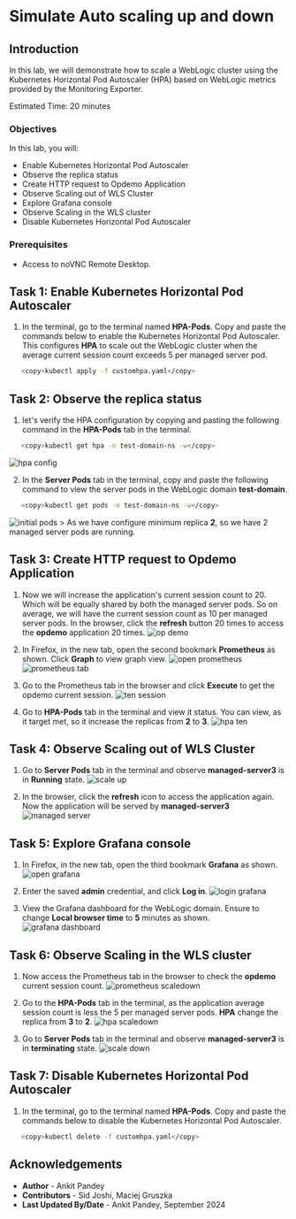 # Simulate Auto scaling up and down

## Introduction

In this lab, we will demonstrate how to scale a WebLogic cluster using the Kubernetes Horizontal Pod Autoscaler (HPA) based on WebLogic metrics provided by the Monitoring Exporter. 

Estimated Time: 20 minutes

### Objectives

In this lab, you will:

* Enable Kubernetes Horizontal Pod Autoscaler
* Observe the replica status
* Create HTTP request to Opdemo Application
* Observe Scaling out of WLS Cluster
* Explore Grafana console
* Observe Scaling in the WLS cluster
* Disable Kubernetes Horizontal Pod Autoscaler

### Prerequisites

* Access to noVNC Remote Desktop.

## Task 1: Enable Kubernetes Horizontal Pod Autoscaler

1. In the terminal, go to the terminal named **HPA-Pods**. Copy and paste the commands below to enable the Kubernetes Horizontal Pod Autoscaler. This configures **HPA** to scale out the WebLogic cluster when the average current session count exceeds 5 per managed server pod.
 ```bash
    <copy>kubectl apply -f customhpa.yaml</copy>
 ```

## Task 2: Observe the replica status

1. let's verify the HPA configuration by copying and pasting the following command in the **HPA-Pods** tab in the terminal.
 ```bash
    <copy>kubectl get hpa -n test-domain-ns -w</copy>
 ```
 ![hpa config](images/hpa-conifg.png)


2. In the **Server Pods** tab in the terminal, copy and paste the following command to view the server pods in the WebLogic domain  **test-domain**. 
 ```bash
    <copy>kubectl get pods -n test-domain-ns -w</copy>
 ```

 ![initial pods](images/initial-pods.png)
    > As we have configure minimum replica **2**, so we have 2 managed server pods are running.

## Task 3: Create HTTP request to Opdemo Application

1. Now we will increase the application's current session count to 20. Which will be equally shared by both the managed server pods. So on average, we will have the current session count as 10 per managed server pods. In the browser, click the **refresh** button 20 times to access the **opdemo** application 20 times. 
 ![op demo](images/op-demo.png)

2. In Firefox, in the new tab, open the second bookmark **Prometheus** as shown. Click **Graph** to view graph view.
 ![open prometheus](images/open-prometheus.png)
 ![prometheus tab](images/prometheus-tab.png)

2. Go to the Prometheus tab in the browser and click **Execute** to get the opdemo current session.
 ![ten session](images/ten-session.png)


3. Go to **HPA-Pods** tab in the terminal and view it status. You can view, as it target met, so it increase the replicas from **2** to **3**.
 ![hpa ten](images/hpa-ten.png)


## Task 4: Observe Scaling out of WLS Cluster


1. Go to **Server Pods** tab in the terminal and observe **managed-server3** is in **Running** state.
 ![scale up](images/scale-up.png)

2. In the browser, click the **refresh** icon to access the application again. Now the application will be served by **managed-server3**
 ![managed server](images/managed-server.png)


## Task 5: Explore Grafana console

1. In Firefox, in the new tab, open the third bookmark **Grafana** as shown.
 ![open grafana](images/open-grafana.png)

2. Enter the saved **admin** credential, and click **Log in**.
 ![login grafana](images/login-grafana.png)

3. View the Grafana dashboard for the WebLogic domain. Ensure to change **Local browser time** to **5** minutes as shown.
 ![grafana dashboard](images/grafana-dashboard.png)


## Task 6: Observe Scaling in the WLS cluster


1. Now access the Prometheus tab in the browser to check the **opdemo** current session count.
 ![prometheus scaledown](images/prometheus-scaledown.png)

2. Go to the **HPA-Pods** tab in the terminal, as the application average session count is less the 5 per managed server pods. **HPA** change the replica from **3** to **2**.
 ![hpa scaledown](images/hpa-scaledown.png)

3. Go to **Server Pods** tab in the terminal and observe **managed-server3** is in **terminating** state.
 ![scale down](images/scale-down.png)


## Task 7: Disable Kubernetes Horizontal Pod Autoscaler

1. In the terminal, go to the terminal named **HPA-Pods**. Copy and paste the commands below to disable the Kubernetes Horizontal Pod Autoscaler. 
 ```bash
    <copy>kubectl delete -f customhpa.yaml</copy>
 ```


## Acknowledgements

* **Author** -  Ankit Pandey
* **Contributors** - Sid Joshi, Maciej Gruszka 
* **Last Updated By/Date** - Ankit Pandey, September 2024